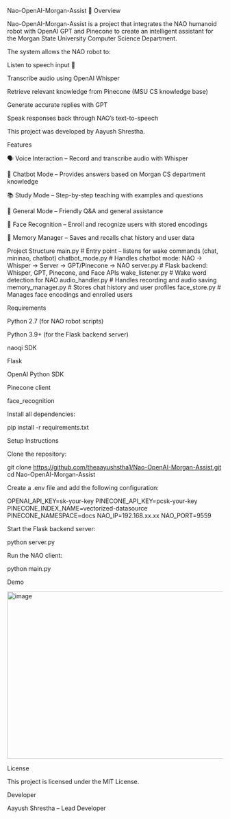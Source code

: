 Nao-OpenAI-Morgan-Assist 🤖
Overview

Nao-OpenAI-Morgan-Assist is a project that integrates the NAO humanoid robot with OpenAI GPT and Pinecone to create an intelligent assistant for the Morgan State University Computer Science Department.

The system allows the NAO robot to:

Listen to speech input 🎤

Transcribe audio using OpenAI Whisper

Retrieve relevant knowledge from Pinecone (MSU CS knowledge base)

Generate accurate replies with GPT

Speak responses back through NAO’s text-to-speech

This project was developed by Aayush Shrestha.

Features

🗣 Voice Interaction – Record and transcribe audio with Whisper

🧠 Chatbot Mode – Provides answers based on Morgan CS department knowledge

📚 Study Mode – Step-by-step teaching with examples and questions

💬 General Mode – Friendly Q&A and general assistance

👤 Face Recognition – Enroll and recognize users with stored encodings

🔐 Memory Manager – Saves and recalls chat history and user data

Project Structure
main.py             # Entry point – listens for wake commands (chat, mininao, chatbot)
chatbot_mode.py     # Handles chatbot mode: NAO → Whisper → Server → GPT/Pinecone → NAO
server.py           # Flask backend: Whisper, GPT, Pinecone, and Face APIs
wake_listener.py    # Wake word detection for NAO
audio_handler.py    # Handles recording and audio saving
memory_manager.py   # Stores chat history and user profiles
face_store.py       # Manages face encodings and enrolled users

Requirements

Python 2.7 (for NAO robot scripts)

Python 3.9+ (for the Flask backend server)

naoqi SDK

Flask

OpenAI Python SDK

Pinecone client

face_recognition

Install all dependencies:

pip install -r requirements.txt

Setup Instructions

Clone the repository:

git clone https://github.com/theaayushstha1/Nao-OpenAI-Morgan-Assist.git
cd Nao-OpenAI-Morgan-Assist


Create a .env file and add the following configuration:

OPENAI_API_KEY=sk-your-key
PINECONE_API_KEY=pcsk-your-key
PINECONE_INDEX_NAME=vectorized-datasource
PINECONE_NAMESPACE=docs
NAO_IP=192.168.xx.xx
NAO_PORT=9559


Start the Flask backend server:

python server.py


Run the NAO client:

python main.py

Demo

<img width="629" height="390" alt="image" src="https://github.com/user-attachments/assets/b36a20da-e75d-4461-9773-b56e82e51adf" />


License

This project is licensed under the MIT License.

Developer

Aayush Shrestha – Lead Developer
